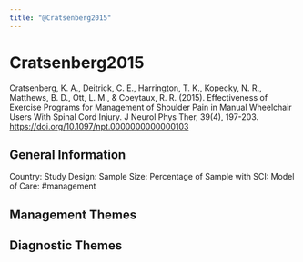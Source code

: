 ```yaml
---
title: "@Cratsenberg2015"
---
```


# Cratsenberg2015
Cratsenberg, K. A., Deitrick, C. E., Harrington, T. K., Kopecky, N. R., Matthews, B. D., Ott, L. M., & Coeytaux, R. R. (2015). Effectiveness of Exercise Programs for Management of Shoulder Pain in Manual Wheelchair Users With Spinal Cord Injury. J Neurol Phys Ther, 39(4), 197-203. https://doi.org/10.1097/npt.0000000000000103 

## General Information
Country: 
Study Design: 
Sample Size: 
Percentage of Sample with SCI:
Model of Care: #management 

## Management Themes


## Diagnostic Themes
